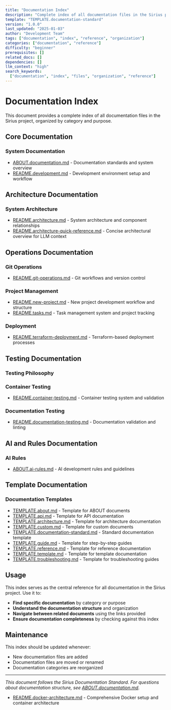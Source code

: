 ```yaml
---
title: "Documentation Index"
description: "Complete index of all documentation files in the Sirius project, organized by category and purpose"
template: "TEMPLATE.documentation-standard"
version: "1.0.0"
last_updated: "2025-01-03"
author: "Development Team"
tags: ["documentation", "index", "reference", "organization"]
categories: ["documentation", "reference"]
difficulty: "beginner"
prerequisites: []
related_docs: []
dependencies: []
llm_context: "high"
search_keywords:
  ["documentation", "index", "files", "organization", "reference"]
---
```


# Documentation Index

This document provides a complete index of all documentation files in the Sirius project, organized by category and purpose.

## Core Documentation

### System Documentation

- [ABOUT.documentation.md](dev/ABOUT.documentation.md) - Documentation standards and system overview
- [README.development.md](dev/README.development.md) - Development environment setup and workflow

## Architecture Documentation

### System Architecture

- [README.architecture.md](dev/architecture/README.architecture.md) - System architecture and component relationships
- [README.architecture-quick-reference.md](dev/architecture/README.architecture-quick-reference.md) - Concise architectural overview for LLM context

## Operations Documentation

### Git Operations

- [README.git-operations.md](dev/operations/README.git-operations.md) - Git workflows and version control

### Project Management

- [README.new-project.md](dev/operations/README.new-project.md) - New project development workflow and structure
- [README.tasks.md](dev/operations/README.tasks.md) - Task management system and project tracking

### Deployment

- [README.terraform-deployment.md](dev/operations/README.terraform-deployment.md) - Terraform-based deployment processes

## Testing Documentation

### Testing Philosophy
### Container Testing

- [README.container-testing.md](dev/test/README.container-testing.md) - Container testing system and validation

### Documentation Testing

- [README.documentation-testing.md](dev/test/README.documentation-testing.md) - Documentation validation and linting

## AI and Rules Documentation

### AI Rules

- [ABOUT.ai-rules.md](dev/ai-rules/ABOUT.ai-rules.md) - AI development rules and guidelines

## Template Documentation

### Documentation Templates

- [TEMPLATE.about.md](dev/templates/TEMPLATE.about.md) - Template for ABOUT documents
- [TEMPLATE.api.md](dev/templates/TEMPLATE.api.md) - Template for API documentation
- [TEMPLATE.architecture.md](dev/templates/TEMPLATE.architecture.md) - Template for architecture documentation
- [TEMPLATE.custom.md](dev/templates/TEMPLATE.custom.md) - Template for custom documents
- [TEMPLATE.documentation-standard.md](dev/templates/TEMPLATE.documentation-standard.md) - Standard documentation template
- [TEMPLATE.guide.md](dev/templates/TEMPLATE.guide.md) - Template for step-by-step guides
- [TEMPLATE.reference.md](dev/templates/TEMPLATE.reference.md) - Template for reference documentation
- [TEMPLATE.template.md](dev/templates/TEMPLATE.template.md) - Template for template documentation
- [TEMPLATE.troubleshooting.md](dev/templates/TEMPLATE.troubleshooting.md) - Template for troubleshooting guides

## Usage

This index serves as the central reference for all documentation in the Sirius project. Use it to:

- **Find specific documentation** by category or purpose
- **Understand the documentation structure** and organization
- **Navigate between related documents** using the links provided
- **Ensure documentation completeness** by checking against this index

## Maintenance

This index should be updated whenever:

- New documentation files are added
- Documentation files are moved or renamed
- Documentation categories are reorganized

---

_This document follows the Sirius Documentation Standard. For questions about documentation structure, see [ABOUT.documentation.md](dev/ABOUT.documentation.md)._

- [README.docker-architecture.md](dev/architecture/README.docker-architecture.md) - Comprehensive Docker setup and container architecture

